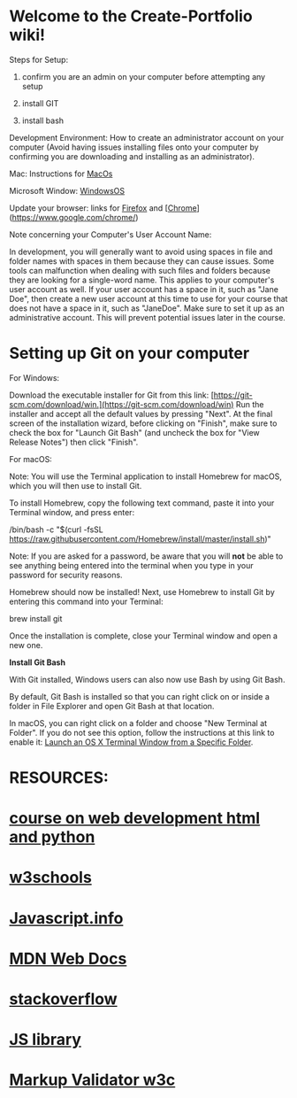 # Welcome to the Create-Portfolio wiki!

Steps for Setup:

1) confirm you are an admin on your computer before attempting any setup

2) install GIT

3) install bash

Development Environment:
How to create an administrator account on your computer (Avoid having issues installing files onto your computer by confirming you are downloading and installing as an administrator).

Mac: Instructions for [MacOs](https://support.apple.com/guide/mac-help/set-up-other-users-on-your-mac-mtusr001/mac) 

Microsoft Window: [WindowsOS](https://support.microsoft.com/en-us/windows/create-a-local-user-or-administrator-account-in-windows-10-20de74e0-ac7f-3502-a866-32915af2a34d)

Update your browser:
 links for [Firefox](https://support.mozilla.org/en-US/kb/update-firefox-latest-release) and [[Chrome](https://www.google.com/chrome/update/)](https://www.google.com/chrome/)

Note concerning your Computer's User Account Name:

In development, you will generally want to avoid using spaces in file and folder names with spaces in them because they can cause issues. Some tools can malfunction when dealing with such files and folders because they are looking for a single-word name.
This applies to your computer's user account as well. If your user account has a space in it, such as "Jane Doe", then create a new user account at this time to use for your course that does not have a space in it, such as "JaneDoe". Make sure to set it up as an administrative account. This will prevent potential issues later in the course.

# Setting up Git on your computer

For Windows:

Download the executable installer for Git from this link: [https://git-scm.com/download/win.](https://git-scm.com/download/win)
Run the installer and accept all the default values by pressing "Next". 
At the final screen of the installation wizard, before clicking on "Finish", make sure to check the box for "Launch Git Bash" (and uncheck the box for "View Release Notes") then click "Finish". 


For macOS:

Note: You will use the Terminal application to install Homebrew for macOS, which you will then use to install Git.
 
To install Homebrew, copy the following text command, paste it into your Terminal window, and press enter:

/bin/bash -c "$(curl -fsSL https://raw.githubusercontent.com/Homebrew/install/master/install.sh)"


Note: If you are asked for a password, be aware that you will **not** be able to see anything being entered into the terminal when you type in your password for security reasons.


Homebrew should now be installed! Next, use Homebrew to install Git by entering this command into your Terminal:

brew install git

Once the installation is complete, close your Terminal window and open a new one. 

**Install Git Bash**

With Git installed, Windows users can also now use Bash by using Git Bash.
 
By default, Git Bash is installed so that you can right click on or inside a folder in File Explorer and open Git Bash at that location. 

In macOS, you can right click on a folder and choose "New Terminal at Folder". If you do not see this option, follow the instructions at this link to enable it: [Launch an OS X Terminal Window from a Specific Folder](https://lifehacker.com/launch-an-os-x-terminal-window-from-a-specific-folder-1466745514).

# RESOURCES:

# [course on web development html and python](https://youtu.be/zFZrkCIc2Oc)

# [w3schools](https://www.w3schools.com/)

# [Javascript.info](https://javascript.info/)

# [MDN Web Docs](https://developer.mozilla.org/en-US/docs/Web/JavaScript)

# [stack**overflow**](https://stackoverflow.com/)

# [JS library](https://www.khanacademy.org/computing/computer-programming/html-css-js/using-js-libraries-in-your-webpage/a/whats-a-js-library)
# [Markup Validator w3c](https://validator.w3.org/)
